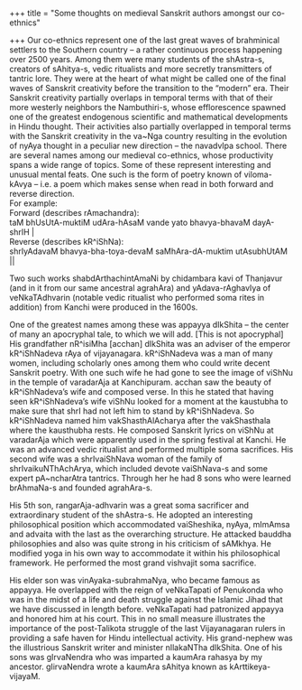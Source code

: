 +++
title = "Some thoughts on medieval Sanskrit authors amongst our co-ethnics"

+++
Our co-ethnics represent one of the last great waves of brahminical
settlers to the Southern country – a rather continuous process happening
over 2500 years. Among them were many students of the shAstra-s,
creators of sAhitya-s, vedic ritualists and more secretly transmitters
of tantric lore. They were at the heart of what might be called one of
the final waves of Sanskrit creativity before the transition to the
“modern” era. Their Sanskrit creativity partially overlaps in temporal
terms with that of their more westerly neighbors the Nambuthiri-s, whose
efflorescence spawned one of the greatest endogenous scientific and
mathematical developments in Hindu thought. Their activities also
partially overlapped in temporal terms with the Sanskrit creativity in
the va\~Nga country resulting in the evolution of nyAya thought in a
peculiar new direction – the navadvIpa school. There are several names
among our medieval co-ethnics, whose productivity spans a wide range of
topics. Some of these represent interesting and unusual mental feats.
One such is the form of poetry known of viloma-kAvya – i.e. a poem which
makes sense when read in both forward and reverse direction.  
For example:  
Forward (describes rAmachandra):  
taM bhUsUtA-muktiM udAra-hAsaM vande yato bhavya-bhavaM dayA-shrIH |  
Reverse (describes kR^iShNa):  
shrIyAdavaM bhavya-bha-toya-devaM saMhAra-dA-muktim utAsubhUtAM ||

Two such works shabdArthachintAmaNi by chidambara kavi of Thanjavur (and
in it from our same ancestral agrahAra) and yAdava-rAghavIya of
veNkaTAdhvarin (notable vedic ritualist who performed soma rites in
addition) from Kanchi were produced in the 1600s.

One of the greatest names among these was appayya dIkShita – the center
of many an apocryphal tale, to which we will add. \[This is not
apocryphal\] His grandfather nR^isiMha \[acchan\] dIkShita was an
adviser of the emperor kR^iShNadeva rAya of vijayanagara. kR^iShNadeva
was a man of many women, including scholarly ones among them who could
write decent Sanskrit poetry. With one such wife he had gone to see the
image of viShNu in the temple of varadarAja at Kanchipuram. acchan saw
the beauty of kR^iShNadeva’s wife and composed verse. In this he stated
that having seen kR^iShNadeva’s wife viShNu looked for a moment at the
kaustubha to make sure that shrI had not left him to stand by
kR^iShNadeva. So kR^iShNadeva named him vakShasthAlAcharya after the
vakShasthala where the kausthubha rests. He composed Sanskrit lyrics on
viShNu at varadarAja which were apparently used in the spring festival
at Kanchi. He was an advanced vedic ritualist and performed multiple
soma sacrifices. His second wife was a shrIvaiShNava woman of the family
of shrIvaikuNThAchArya, which included devote vaiShNava-s and some
expert pA\~ncharAtra tantrics. Through her he had 8 sons who were
learned brAhmaNa-s and founded agrahAra-s.

His 5th son, rangarAja-adhvarin was a great soma sacrificer and
extraordinary student of the shAstra-s. He adopted an interesting
philosophical position which accommodated vaiSheshika, nyAya, mImAmsa
and advaita with the last as the overarching structure. He attacked
bauddha philosophies and also was quite strong in his criticism of
sAMkhya. He modified yoga in his own way to accommodate it within his
philosophical framework. He performed the most grand vishvajit soma
sacrifice.

His elder son was vinAyaka-subrahmaNya, who became famous as appayya. He
overlapped with the reign of veNkaTapati of Penukonda who was in the
midst of a life and death struggle against the Islamic Jihad that we
have discussed in length before. veNkaTapati had patronized appayya and
honored him at his court. This in no small measure illustrates the
importance of the post-Talikota struggle of the last Vijayanagaran
rulers in providing a safe haven for Hindu intellectual activity. His
grand-nephew was the illustrious Sanskrit writer and minister nIlakaNTha
dIkShita. One of his sons was gIrvaNendra who was imparted a kaumAra
rahasya by my ancestor. gIirvaNendra wrote a kaumAra sAhitya known as
kArttikeya-vijayaM.
